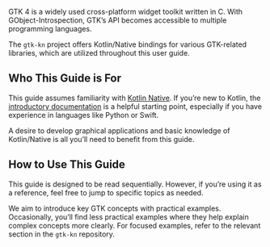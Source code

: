 GTK 4 is a widely used cross-platform widget toolkit written in C. With GObject-Introspection, GTK’s API becomes
accessible to multiple programming languages.

The `gtk-kn` project offers Kotlin/Native bindings for various GTK-related libraries, which are utilized throughout this
user guide.

## Who This Guide is For

This guide assumes familiarity with [Kotlin Native](https://kotlinlang.org/docs/native-overview.html). If you’re new to
Kotlin, the [introductory documentation](https://kotlinlang.org/docs/learning-materials-overview.html) is a helpful
starting point, especially if you have experience in languages like Python or Swift.

A desire to develop graphical applications and basic knowledge of Kotlin/Native is all you’ll need to benefit from this
guide.

## How to Use This Guide

This guide is designed to be read sequentially. However, if you’re using it as a reference, feel free to jump to
specific topics as needed.

We aim to introduce key GTK concepts with practical examples. Occasionally, you’ll find less practical examples where
they help explain complex concepts more clearly. For focused examples, refer to the relevant section in the `gtk-kn`
repository.
